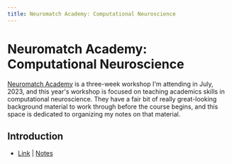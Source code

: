 ```yaml
---
title: Neuromatch Academy: Computational Neuroscience
---
```


# Neuromatch Academy: Computational Neuroscience

[Neuromatch Academy](https://compneuro.neuromatch.io/tutorials/intro.html) is a three-week
workshop I'm attending in July, 2023, and this year's workshop is focused on teaching academics skills in computational
neuroscience. They have a fair bit of really great-looking background material to work
through before the course begins, and this space is dedicated to organizing my notes on
that material.



## Introduction

* [Link](https://compneuro.neuromatch.io/tutorials/intro.html) | [Notes](prereq/00_0-introduction/index.html)
